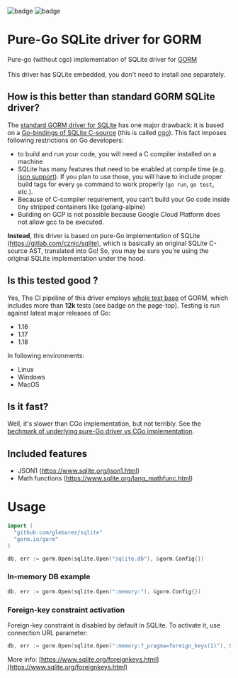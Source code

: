 ![badge](https://img.shields.io/endpoint?url=https://gist.githubusercontent.com/glebarez/fb4d23f63d866b3e1e58b26d2f5ed01f/raw/badge-gorm-tests.json)
![badge](https://img.shields.io/endpoint?url=https://gist.githubusercontent.com/glebarez/fb4d23f63d866b3e1e58b26d2f5ed01f/raw/badge-sqlite-version.json)

# Pure-Go SQLite driver for GORM
Pure-go (without cgo) implementation of SQLite driver for [GORM](https://gorm.io/)<br><br>
This driver has SQLite embedded, you don't need to install one separately.

## How is this better than standard GORM SQLite driver?
The [standard GORM driver for SQLite](https://github.com/go-gorm/sqlite) has one major drawback: it is based on a [Go-bindings of SQLite C-source](https://github.com/mattn/go-sqlite3) (this is called [cgo](https://go.dev/blog/cgo)). This fact imposes following restrictions on Go developers:
- to build and run your code, you will need a C compiler installed on a machine
- SQLite has many features that need to be enabled at compile time (e.g. [json support](https://www.sqlite.org/json1.html)). If you plan to use those, you will have to include proper build tags for every ```go``` command to work properly (```go run```, ```go test```, etc.).
- Because of C-compiler requirement, you can't build your Go code inside tiny stripped containers like (golang-alpine)
- Building on GCP is not possible because Google Cloud Platform does not allow gcc to be executed.

**Instead**, this driver is based on pure-Go implementation of SQLite (https://gitlab.com/cznic/sqlite), which is basically an original SQLite C-source AST, translated into Go! So, you may be sure you're using the original SQLite implementation under the hood.

## Is this tested good ?
Yes, The CI pipeline of this driver employs [whole test base](https://github.com/go-gorm/gorm/tree/master/tests) of GORM, which includes more than **12k** tests (see badge on the page-top). Testing is run against latest major releases of Go:
- 1.16
- 1.17
- 1.18

In following environments:
- Linux
- Windows
- MacOS

## Is it fast?
Well, it's slower than CGo implementation, but not terribly. See the [bechmark of underlying pure-Go driver vs CGo implementation](https://github.com/glebarez/go-sqlite/tree/master/benchmark).

## Included features
-  JSON1 (https://www.sqlite.org/json1.html)
-  Math functions (https://www.sqlite.org/lang_mathfunc.html)


# Usage

```go
import (
  "github.com/glebarez/sqlite"
  "gorm.io/gorm"
)

db, err := gorm.Open(sqlite.Open("sqlite.db"), &gorm.Config{})
```

### In-memory DB example
```go
db, err := gorm.Open(sqlite.Open(":memory:"), &gorm.Config{})
```

### Foreign-key constraint activation
Foreign-key constraint is disabled by default in SQLite. To activate it, use connection URL parameter:
```go
db, err := gorm.Open(sqlite.Open(":memory:?_pragma=foreign_keys(1)"), &gorm.Config{})
```
More info: [https://www.sqlite.org/foreignkeys.html](https://www.sqlite.org/foreignkeys.html)

